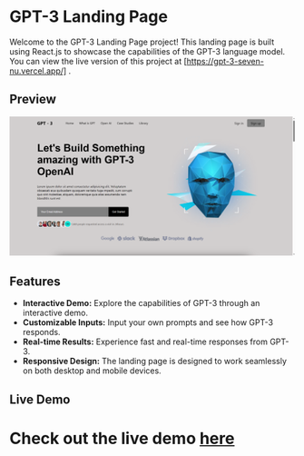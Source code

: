 # GPT-3 Landing Page

Welcome to the GPT-3 Landing Page project! This landing page is built using React.js to showcase the capabilities of the GPT-3 language model. You can view the live version of this project at [https://gpt-3-seven-nu.vercel.app/] .

## Preview

![GPT-3 Landing Page](src/assets/sc.PNG)

## Features

- **Interactive Demo:** Explore the capabilities of GPT-3 through an interactive demo.
- **Customizable Inputs:** Input your own prompts and see how GPT-3 responds.
- **Real-time Results:** Experience fast and real-time responses from GPT-3.
- **Responsive Design:** The landing page is designed to work seamlessly on both desktop and mobile devices.

## Live Demo

# Check out the live demo [here](https://gpt-3-seven-nu.vercel.app/)
